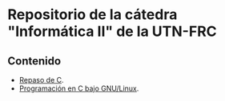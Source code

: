 # Repositorio de la cátedra "Informática II" de la UTN-FRC

## Contenido

* [Repaso de C](RepasoC.md).
* [Programación en C bajo GNU/Linux](ProgCLinux.md).
